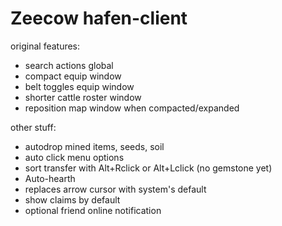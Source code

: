 # Zeecow hafen-client

original features:
 - search actions global
 - compact equip window
 - belt toggles equip window
 - shorter cattle roster window
 - reposition map window when compacted/expanded

other stuff:
 - autodrop mined items, seeds, soil
 - auto click menu options  
 - sort transfer with Alt+Rclick or Alt+Lclick (no gemstone yet)
 - Auto-hearth  
 - replaces arrow cursor with system's default
 - show claims by default
 - optional friend online notification